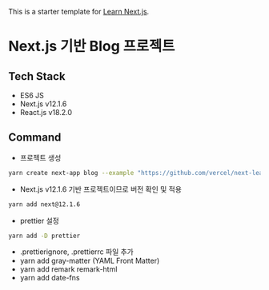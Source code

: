 This is a starter template for [Learn Next.js](https://nextjs.org/learn).

# Next.js 기반 Blog 프로젝트

## Tech Stack

- ES6 JS
- Next.js v12.1.6
- React.js v18.2.0

## Command

- 프로젝트 생성

```bash
yarn create next-app blog --example "https://github.com/vercel/next-learn/tree/master/basics/learn-starter"
```

- Next.js v12.1.6 기반 프로젝트이므로 버전 확인 및 적용

```bash
yarn add next@12.1.6
```

- prettier 설정

```bash
yarn add -D prettier
```

- .prettierignore, .prettierrc 파일 추가
- yarn add gray-matter (YAML Front Matter)
- yarn add remark remark-html
- yarn add date-fns
